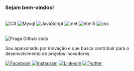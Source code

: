 ### Sejam bem-vindos!

<div stle="display: inline_block"><br/> <img alignt="center" alt="C#"src="https://img.shields.io/badge/C%23-239120?style=for-the-badge&logo=c-sharp&logoColor=white"/>
  <img alignt="center" alt="Mysql"src="https://img.shields.io/badge/MySQL-00000F?style=for-the-badge&logo=mysql&logoColor=white"/>
  <img alignt="center" alt="JavaScript"src="https://img.shields.io/badge/JavaScript-F7DF1E?style=for-the-badge&logo=javascript&logoColor=black"/>
  <img alignt="center" alt=".net"src="https://img.shields.io/badge/.NET-5C2D91?style=for-the-badge&logo=.net&logoColor=white"/>
  <img alignt="center" alt="html5"src="https://img.shields.io/badge/HTML5-E34F26?style=for-the-badge&logo=html5&logoColor=white"/>
  <img alignt="center" alt="css"src="https://img.shields.io/badge/CSS-239120?&style=for-the-badge&logo=css3&logoColor=white"/>
  </div><br/>
  
![Fraga Github stats](https://github-readme-stats.vercel.app/api?username=IOS-Oliveira&theme=dracula)

Sou apaixonado por inovação e que busca contribuir para o desenvolvimento de projetos inovadores.

[![Facebook](https://img.shields.io/badge/Facebook-1877F2?style=for-the-badge&logo=facebook&logoColor=white)](https://www.facebook.com/israel.alabianca/)
[![Instagram](https://img.shields.io/badge/Instagram-E4405F?style=for-the-badge&logo=instagram&logoColor=white)](https://www.instagram.com/israel_alabianca/)
[![LinkedIn](https://img.shields.io/badge/LinkedIn-0077B5?style=for-the-badge&logo=linkedin&logoColor=white)](https://www.linkedin.com/in/israel-oliveira-42a1657a/)
[![Twitter](https://img.shields.io/badge/Twitter-1DA1F2?style=for-the-badge&logo=twitter&logoColor=white)](https://twitter.com/Israel_O_Soares/)

